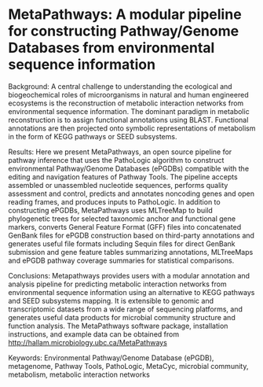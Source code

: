 MetaPathways: A modular pipeline for constructing Pathway/Genome Databases from environmental sequence information
============

Background: A central challenge to understanding the ecological and biogeochemical roles of microorganisms in natural and human engineered ecosystems is the reconstruction of metabolic interaction networks from environmental sequence information. The dominant paradigm in metabolic reconstruction is to assign functional annotations using BLAST. Functional annotations are then projected onto symbolic representations of metabolism in the form of KEGG pathways or SEED subsystems. 

Results: Here we present MetaPathways, an open source pipeline for pathway inference that uses the PathoLogic algorithm to construct environmental Pathway/Genome Databases (ePGDBs) compatible with the editing and navigation features of Pathway Tools. The pipeline accepts assembled or unassembled nucleotide sequences, performs quality assessment and control, predicts and annotates noncoding genes and open reading frames, and produces inputs to PathoLogic. In addition to constructing ePGDBs, MetaPathways uses MLTreeMap to build phylogenetic trees for selected taxonomic anchor and functional gene markers, converts General Feature Format (GFF) files into concatenated GenBank files for ePGDB construction based on third-party annotations and generates useful file formats including Sequin files for direct GenBank submission and gene feature tables summarizing annotations, MLTreeMaps and ePGDB pathway coverage summaries for statistical comparisons. 

Conclusions: Metapathways provides users with a modular annotation and analysis pipeline for predicting metabolic interaction networks from environmental sequence information using an alternative to KEGG pathways and SEED subsystems mapping. It is extensible to genomic and transcriptomic datasets from a wide range of sequencing platforms, and generates useful data products for microbial community structure and function analysis. The MetaPathways software package, installation instructions, and example data can be obtained from http://hallam.microbiology.ubc.ca/MetaPathways

Keywords: Environmental Pathway/Genome Database (ePGDB), metagenome, Pathway Tools, PathoLogic, MetaCyc, microbial community, metabolism, metabolic interaction networks 
